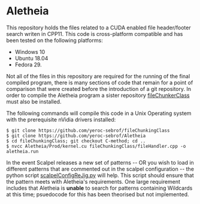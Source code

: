 # Aletheia
This repository holds the files related to a CUDA enabled file header/footer search writen in CPP11. This code is cross-platform compatible and has been tested on the following platforms:

- Windows 10
- Ubuntu 18.04
- Fedora 29.

Not all of the files in this repository are required for the running of the final compiled program, there is many sections of code that remain for a point of comparison that were created before the introduction of a git repository. In order to compile the Aletheia program a sister repository [fileChunkerClass](https://github.com/yeroc-sebrof/fileChunkingClass) must also be installed.

The following commands will compile this code in a Unix Operating system with the prerequisite nVidia drivers installed:

	$ git clone https://github.com/yeroc-sebrof/fileChunkingClass
	$ git clone https://github.com/yeroc-sebrof/Aletheia
	$ cd fileChunkingClass; git checkout C-method; cd ..
	$ nvcc Aletheia/Prod/kernel.cu fileChunkingClass/fileHandler.cpp -o aletheia.run

In the event Scalpel releases a new set of patterns -- OR you wish to load in different patterns that are commented out in the scalpel configuration -- the python script [scalpelConfigReJig.py](https://github.com/yeroc-sebrof/Aletheia/ConfigMaker/scalpelConfigReJig.py) will help. This script should ensure that the pattern meets with Aletheia's requirements. One large requirement includes that Aletheia is **unable** to search for patterns containing Wildcards at this time; psuedocode for this has been theorised but not implemented.
